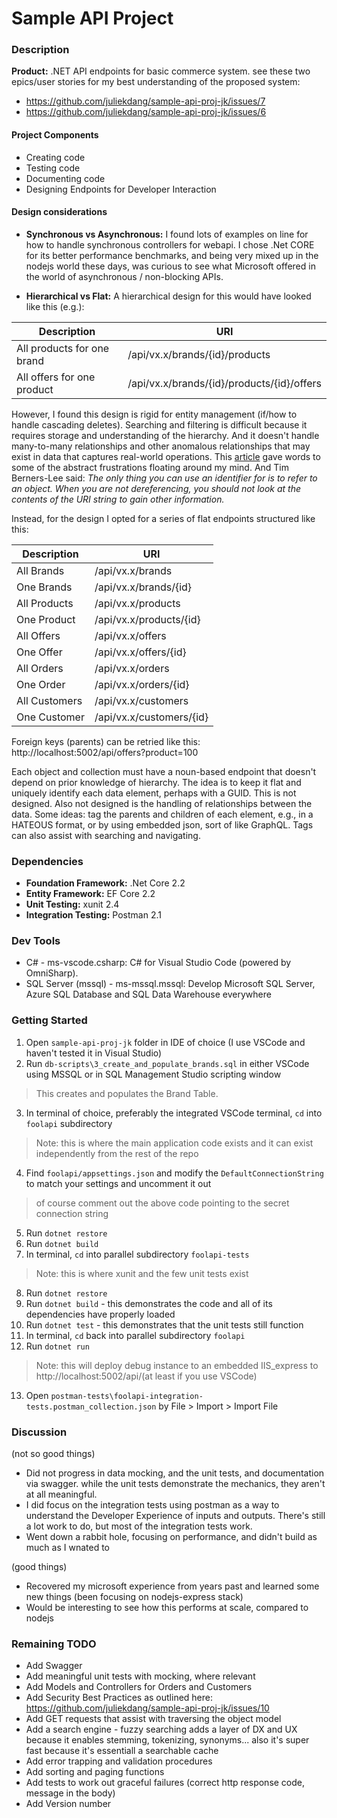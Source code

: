 # Sample API Project


### Description

**Product:** .NET API endpoints for basic commerce system. see these two epics/user stories for my best understanding of the proposed system: 
- https://github.com/juliekdang/sample-api-proj-jk/issues/7
- https://github.com/juliekdang/sample-api-proj-jk/issues/6

#### Project Components

* Creating code
* Testing code
* Documenting code
* Designing Endpoints for Developer Interaction

#### Design considerations

* **Synchronous vs Asynchronous:**
I found lots of examples on line for how to handle synchronous controllers for webapi. I chose .Net CORE for its better performance benchmarks, and being very mixed up in the nodejs world these days, was curious to see what Microsoft offered in the world of asynchronous / non-blocking APIs.

* **Hierarchical vs Flat:**
A hierarchical design for this would have looked like this (e.g.):

Description|URI
--|--
All products for one brand|/api/vx.x/brands/{id}/products
All offers for one product|/api/vx.x/brands/{id}/products/{id}/offers

However, I found this design is rigid for entity management (if/how to handle cascading deletes). Searching and filtering is difficult because it requires storage and understanding of the hierarchy. And it doesn't handle many-to-many relationships and other anomalous relationships that may exist in data that captures real-world operations. This [article](https://softwareengineering.stackexchange.com/questions/274998/nested-rest-urls-and-parent-id-which-is-better-design) gave words to some of the abstract frustrations floating around my mind. And Tim Berners-Lee said: _The only thing you can use an identifier for is to refer to an object. When you are not dereferencing, you should not look at the contents of the URI string to gain other information._

Instead, for the design I opted for a series of flat endpoints structured like this: 

Description|URI
--|--
All Brands|/api/vx.x/brands
One Brands|/api/vx.x/brands/{id}
All Products|/api/vx.x/products
One Product|/api/vx.x/products/{id}
All Offers|/api/vx.x/offers
One Offer|/api/vx.x/offers/{id}
All Orders|/api/vx.x/orders
One Order|/api/vx.x/orders/{id}
All Customers|/api/vx.x/customers
One Customer|/api/vx.x/customers/{id}

Foreign keys (parents) can be retried like this:
http://localhost:5002/api/offers?product=100

Each object and collection must have a noun-based endpoint that doesn't depend on prior knowledge of hierarchy. The idea is to keep it flat and uniquely identify each data element, perhaps with a GUID. This is not designed. Also not designed is the handling of relationships between the data. Some ideas: tag the parents and children of each element, e.g., in a HATEOUS format, or by using embedded json, sort of like GraphQL. Tags can also assist with searching and navigating. 

### Dependencies
- **Foundation Framework:** .Net Core 2.2
- **Entity Framework:** EF Core 2.2
- **Unit Testing:** xunit 2.4
- **Integration Testing:** Postman 2.1

### Dev Tools
  - C# - ms-vscode.csharp: C# for Visual Studio Code (powered by OmniSharp).
  - SQL Server (mssql) - ms-mssql.mssql: Develop Microsoft SQL Server, Azure SQL Database and SQL Data Warehouse everywhere
  
### Getting Started


1. Open `sample-api-proj-jk` folder in IDE of choice (I use VSCode and haven't tested it in Visual Studio)
2. Run `db-scripts\3_create_and_populate_brands.sql` in either VSCode using MSSQL or in SQL Management Studio scripting window
 > This creates and populates the Brand Table. 
3. In terminal of choice, preferably the integrated VSCode terminal, `cd` into `foolapi` subdirectory
 > Note: this is where the main application code exists and it can exist independently from the rest of the repo
4. Find `foolapi/appsettings.json` and modify the `DefaultConnectionString` to match your settings and uncomment it out
 > of course comment out the above code pointing to the secret connection string
5. Run `dotnet restore`
6. Run `dotnet build`
7. In terminal, `cd` into parallel subdirectory `foolapi-tests`
 > Note: this is where xunit and the few unit tests exist
8. Run `dotnet restore`
9. Run `dotnet build` - this demonstrates the code and all of its dependencies have properly loaded
10. Run `dotnet test` - this demonstrates that the unit tests still function
11. In terminal, `cd` back into parallel subdirectory `foolapi`
12. Run `dotnet run`
 > Note: this will deploy debug instance to an embedded IIS_express to http://localhost:5002/api/(at least if you use VSCode) 
13. Open `postman-tests\foolapi-integration-tests.postman_collection.json` by File > Import > Import File

### Discussion
(not so good things)
* Did not progress in data mocking, and the unit tests, and documentation via swagger. while the unit tests demonstrate the mechanics, they aren't at all meaningful.
* I did focus on the integration tests using postman as a way to understand the Developer Experience of inputs and outputs. There's still a lot work to do, but most of the integration tests work.
* Went down a rabbit hole, focusing on performance, and didn't build as much as I wnated to 

(good things)
* Recovered my microsoft experience from years past and learned some new things (been focusing on nodejs-express stack)
* Would be interesting to see how this performs at scale, compared to nodejs

### Remaining TODO
* Add Swagger
* Add meaningful unit tests with mocking, where relevant
* Add Models and Controllers for Orders and Customers
* Add Security Best Practices as outlined here: https://github.com/juliekdang/sample-api-proj-jk/issues/10
* Add GET requests that assist with traversing the object model
* Add a search engine - fuzzy searching adds a layer of DX and UX because it enables stemming, tokenizing, synonyms... also it's super fast because it's essentiall a searchable cache
* Add error trapping and validation procedures
* Add sorting and paging functions
* Add tests to work out graceful failures (correct http response code, message in the body)
* Add Version number

